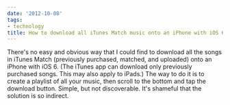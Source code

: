 ```yaml
---
date: '2012-10-08'
tags:
- technology
title: How to download all iTunes Match music onto an iPhone with iOS 6
---
```


There's no easy and obvious way that I could find to download all the songs in iTunes Match (previously purchased, matched, and uploaded) onto an iPhone with iOS 6. (The iTunes app can download only previously purchased songs. This may also apply to iPads.) The way to do it is to create a playlist of all your music, then scroll to the bottom and tap the download button. Simple, but not discoverable. It's shameful that the solution is so indirect.
